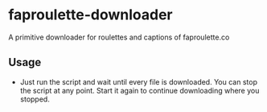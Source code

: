 # faproulette-downloader
A primitive downloader for roulettes and captions of faproulette.co

## Usage
* Just run the script and wait until every file is downloaded. You can stop the script at any point. Start it again to continue downloading where you stopped.
